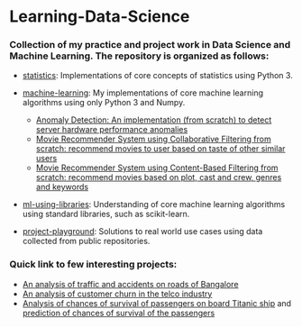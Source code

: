 # Learning-Data-Science

### Collection of my practice and project work in Data Science and Machine Learning. The repository is organized as follows:

* [statistics](https://github.com/SupratimH/learning-data-science/tree/master/statistics): Implementations of core concepts of statistics using Python 3.

* [machine-learning](https://github.com/SupratimH/learning-data-science/tree/master/machine-learning): My implementations of core machine learning algorithms using only Python 3 and Numpy.
  * [Anomaly Detection: An implementation (from scratch) to detect server hardware performance anomalies](https://github.com/SupratimH/learning-data-science/blob/master/machine-learning/anomaly-detection.ipynb)
  * [Movie Recommender System using Collaborative Filtering from scratch: recommend movies to user based on taste of other similar users](https://github.com/SupratimH/learning-data-science/blob/master/machine-learning/collaborative-filtering.ipynb)
  * [Movie Recommender System using Content-Based Filtering from scratch: recommend movies based on plot, cast and crew, genres and keywords](https://github.com/SupratimH/learning-data-science/blob/master/machine-learning/collaborative-filtering.ipynb)

* [ml-using-libraries](https://github.com/SupratimH/learning-data-science/tree/master/ml-using-libraries): Understanding of core machine learning algorithms using standard libraries, such as scikit-learn.

* [project-playground](https://github.com/SupratimH/learning-data-science/tree/master/project-playground): Solutions to real world use cases using data collected from public repositories.

### Quick link to few interesting projects:

* [An analysis of traffic and accidents on roads of Bangalore](https://github.com/SupratimH/learning-data-science/blob/master/project-playground/bangalore-road-accident-eda.ipynb)
* [An analysis of customer churn in the telco industry](https://github.com/SupratimH/learning-data-science/blob/master/project-playground/telco-customer-churn-basic-eda.ipynb)
* [Analysis of chances of survival of passengers on board Titanic ship](https://github.com/SupratimH/learning-data-science/blob/master/project-playground/titanic-disaster-and-survival-eda-and-prediction.ipynb) and [prediction of chances of survival of the passengers](https://github.com/SupratimH/learning-data-science/blob/master/project-playground/titanic-disaster-and-survival-models.ipynb)
